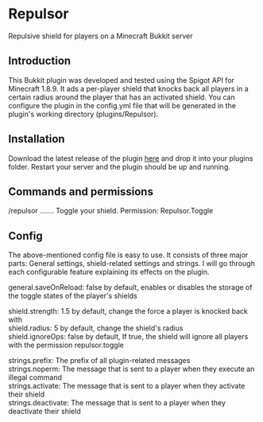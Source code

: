 # Repulsor
Repulsive shield for players on a Minecraft Bukkit server

## Introduction ##
This Bukkit plugin was developed and tested using the Spigot API for Minecraft 1.8.9. It ads a per-player shield that knocks back all players in a certain radius around the player that has an activated shield. You can configure the plugin in the config.yml file that will be generated in the plugin's working directory (plugins/Repulsor).

## Installation ##
Download the latest release of the plugin [here](https://github.com/MaxPlays/Repulsor/releases/latest) and drop it into your plugins folder. Restart your server and the plugin should be up and running.

## Commands and permissions ##
/repulsor ....... Toggle your shield. Permission: Repulsor.Toggle

## Config ##
The above-mentioned config file is easy to use. It consists of three major parts: General settings, shield-related settings and strings. I will go through each configurable feature explaining its effects on the plugin.  

general.saveOnReload: false by default, enables or disables the storage of the toggle states of the player's shields  

shield.strength: 1.5 by default, change the force a player is knocked back with  
shield.radius: 5 by default, change the shield's radius  
shield.ignoreOps: false by default, If true, the shield will ignore all players with the permission repulsor.toggle  

strings.prefix: The prefix of all plugin-related messages  
strings.noperm: The message that is sent to a player when they execute an illegal command  
strings.activate: The message that is sent to a player when they activate their shield  
strings.deactivate: The message that is sent to a player when they deactivate their shield  
